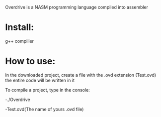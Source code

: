 Overdrive is a NASM programming language compiled into assembler

# Install:
g++ compiller

# How to use:

In the downloaded project, create a file with the .ovd extension (Test.ovd) the entire code will be written in it

To compile a project, type in the console:

-./Overdrive

-Test.ovd(The name of yours .ovd file)
